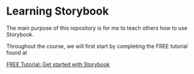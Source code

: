 # Learning Storybook

The main purpose of this repository is for me to teach others how to use Storybook.

Throughout the course, we will first start by completing the FREE tutorial found at

[FREE Tutorial: Get started with Storybook]('https://www.learnstorybook.com/intro-to-storybook/react/en/get-started/')

